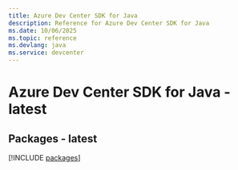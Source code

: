 ```yaml
---
title: Azure Dev Center SDK for Java
description: Reference for Azure Dev Center SDK for Java
ms.date: 10/06/2025
ms.topic: reference
ms.devlang: java
ms.service: devcenter
---
```

# Azure Dev Center SDK for Java - latest
## Packages - latest
[!INCLUDE [packages](dev-center-index.md)]
